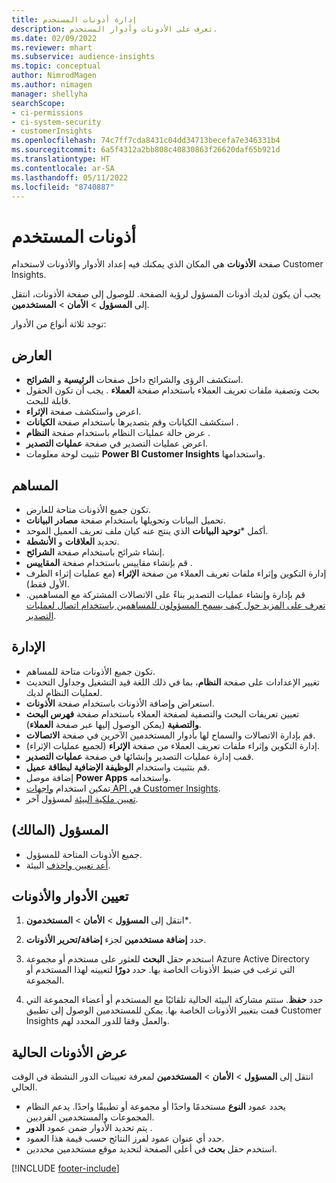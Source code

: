 ```yaml
---
title: إدارة أذونات المستخدم
description: تعرف على الأذونات وأدوار المستخدم.
ms.date: 02/09/2022
ms.reviewer: mhart
ms.subservice: audience-insights
ms.topic: conceptual
author: NimrodMagen
ms.author: nimagen
manager: shellyha
searchScope:
- ci-permissions
- ci-system-security
- customerInsights
ms.openlocfilehash: 74c7ff7cda8431c04dd34713becefa7e346331b4
ms.sourcegitcommit: 6a5f4312a2bb808c40830863f26620daf65b921d
ms.translationtype: HT
ms.contentlocale: ar-SA
ms.lasthandoff: 05/11/2022
ms.locfileid: "8740887"
---
```

# <a name="user-permissions"></a>أذونات المستخدم

صفحة **الأذونات** هي المكان الذي يمكنك فيه إعداد الأدوار والأذونات لاستخدام Customer Insights.

يجب أن يكون لديك أذونات المسؤول لرؤية الصفحة. للوصول إلى صفحة الأذونات، انتقل إلى **المسؤول** > **الأمان** > **المستخدمين**.

توجد ثلاثة أنواع من الأدوار:

## <a name="viewer"></a>العارض

- استكشف الرؤى والشرائح داخل صفحات **الرئيسية** و **الشرائح**.
- بحث وتصفية ملفات تعريف العملاء باستخدام صفحة **العملاء** . يجب أن تكون الحقول قابلة للبحث.
- اعرض واستكشف صفحة **الإثراء**.
- استكشف الكيانات وقم بتصديرها باستخدام صفحة **الكيانات** .
- عرض حالة عمليات النظام باستخدام صفحة **النظام** .
- اعرض عمليات التصدير في صفحة **عمليات التصدير**.
- تثبيت لوحة معلومات **Power BI Customer Insights** واستخدامها.

## <a name="contributor"></a>المساهم

- تكون جميع الأذونات متاحة للعارض.
- تحميل البيانات وتحويلها باستخدام صفحة **مصادر البيانات**.
- أكمل ***توحيد البيانات** الذي ينتج عنه كيان ملف تعريف العميل الموحد.
- تحديد **العلاقات** و **الأنشطة**.
- إنشاء شرائح باستخدام صفحة **الشرائح**.
- قم بإنشاء مقاييس باستخدام صفحة **المقاييس** .
- إدارة التكوين وإثراء ملفات تعريف العملاء من صفحة **الإثراء** (مع عمليات إثراء الطرف الأول فقط).
- قم بإدارة وإنشاء عمليات التصدير بناءً على الاتصالات المشتركة مع المساهمين. [تعرف على المزيد حول كيف يسمح المسؤولون للمساهمين باستخدام اتصال لعمليات التصدير](connections.md#allow-contributors-to-use-a-connection-for-exports).

## <a name="admin"></a>الإدارة

- تكون جميع الأذونات متاحة للمساهم.
- تغيير الإعدادات على صفحة **النظام**، بما في ذلك اللغة قيد التشغيل وجداول التحديث لعمليات النظام لديك.
- استعراض وإضافة الأذونات باستخدام صفحة **الأذونات**.
- تعيين تعريفات البحث والتصفية لصفحة العملاء باستخدام صفحة **فهرس البحث والتصفية** (يمكن الوصول إليها عبر صفحة **العملاء**).
- قم بإدارة الاتصالات والسماح لها بأدوار المستخدمين الآخرين في صفحة **الاتصالات**.
- إدارة التكوين وإثراء ملفات تعريف العملاء من صفحة **الإثراء** (لجميع عمليات الإثراء).
- قمب إدارة عمليات التصدير وإنشائها في صفحة **عمليات التصدير**.
- قم بتثبيت واستخدام **الوظيفة الإضافية لبطاقة عميل**.
- إضافة موصل **Power Apps** واستخدامه.
- تمكين استخدام [واجهات API في Customer Insights](apis.md).
- [تعيين ملكية البيئة](manage-environments.md#change-the-owner-of-an-environment) لمسؤول آخر.

## <a name="admin-owner"></a>المسؤول (المالك)

- جميع الأذونات المتاحة للمسؤول.
- [أعد تعيين واحذف](manage-environments.md#reset-an-existing-environment) البيئة.

## <a name="assign-roles-and-permissions"></a>تعيين الأدوار والأذونات

1. انتقل إلى **المسؤول** > **الأمان** > **المستخدمون***.

1. حدد **إضافة مستخدمين** لجزء **إضافة/تحرير الأذونات**.

1. استخدم حقل **البحث** للعثور على مستخدم أو مجموعة Azure Active Directory التي ترغب في ضبط الأذونات الخاصة بها. حدد **دورًا** لتعيينه لهذا المستخدم أو المجموعة.

1. حدد **حفظ**. ستتم مشاركة البيئة الحالية تلقائيًا مع المستخدم أو أعضاء المجموعة التي قمت بتغيير الأذونات الخاصة بها. يمكن للمستخدمين الوصول إلى تطبيق Customer Insights والعمل وفقا للدور المحدد لهم.

## <a name="view-current-permissions"></a>عرض الأذونات الحالية

انتقل إلى **المسؤول** > **الأمان** > **المستخدمين** لمعرفة تعيينات الدور النشطة في الوقت الحالي.

- يحدد عمود **النوع** مستخدمًا واحدًا أو مجموعة أو تطبيقًا واحدًا. يدعم النظام المجموعات والمستخدمين الفرديين.
- يتم تحديد الأدوار ضمن عمود **الدور** .
- حدد أي عنوان عمود لفرز النتائج حسب قيمة هذا العمود.
- استخدم حقل **بحث** في أعلى الصفحة لتحديد موقع مستخدمين محددين.


[!INCLUDE [footer-include](includes/footer-banner.md)]
